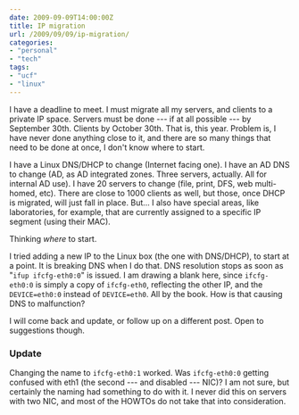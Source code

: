 ```yaml
---
date: 2009-09-09T14:00:00Z
title: IP migration
url: /2009/09/09/ip-migration/
categories:
- "personal"
- "tech"
tags:
- "ucf"
- "linux"
---
```

I have a deadline to meet. I must migrate all my servers, and clients to a private IP space. Servers must be done --- if at all possible --- by September 30th. Clients by October 30th. That is, this year. Problem is, I have never done anything close to it, and there are so many things that need to be done at once, I don't know where to start.

I have a Linux DNS/DHCP to change (Internet facing one). I have an AD DNS to change (AD, as AD integrated zones. Three servers, actually. All for internal AD use). I have 20 servers to change (file, print, DFS, web multi-homed, etc). There are close to 1000 clients as well, but those, once DHCP is migrated, will just fall in place. But... I also have special areas, like laboratories, for example, that are currently assigned to a specific IP segment (using their MAC).

Thinking *where* to start.

I tried adding a new IP to the Linux box (the one with DNS/DHCP), to start at a point. It is breaking DNS when I do that. DNS resolution stops as soon as "<code>ifup ifcfg-eth0:0</code>" is issued. I am drawing a blank here, since <code>ifcfg-eth0:0</code> is simply a copy of <code>ifcfg-eth0</code>, reflecting the other IP, and the <code>DEVICE=eth0:0</code> instead of <code>DEVICE=eth0</code>. All by the book. How is that causing DNS to malfunction?

I will come back and update, or follow up on a different post. Open to suggestions though.

<h3>Update</h3>

Changing the name to <code>ifcfg-eth0:1</code> worked. Was <code>ifcfg-eth0:0</code> getting confused with eth1 (the second --- and disabled --- NIC)? I am not sure, but certainly the naming had something to do with it. I never did this on servers with two NIC, and most of the HOWTOs do not take that into consideration.
